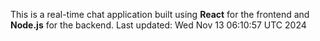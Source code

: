 This is a real-time chat application built using **React** for the frontend and **Node.js** for the backend.
Last updated: Wed Nov 13 06:10:57 UTC 2024
